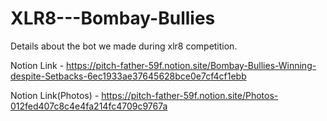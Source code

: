 # XLR8---Bombay-Bullies
Details about the bot we made during xlr8 competition.

Notion Link - https://pitch-father-59f.notion.site/Bombay-Bullies-Winning-despite-Setbacks-6ec1933ae37645628bce0e7cf4cf1ebb

Notion Link(Photos) - https://pitch-father-59f.notion.site/Photos-012fed407c8c4e4fa214fc4709c9767a
